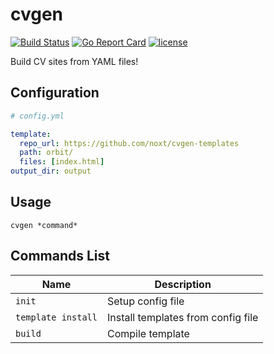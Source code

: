 # cvgen

[![Build Status](https://travis-ci.org/noxt/cvgen.svg?branch=master)](https://travis-ci.org/noxt/cvgen)
[![Go Report Card](https://goreportcard.com/badge/github.com/noxt/cvgen)](https://goreportcard.com/report/github.com/noxt/cvgen)
[![license](http://img.shields.io/badge/license-MIT-red.svg?style=flat)](https://raw.githubusercontent.com/noxt/cvgen/master/LICENSE.md)

Build CV sites from YAML files!


## Configuration

```yaml
# config.yml

template:
  repo_url: https://github.com/noxt/cvgen-templates
  path: orbit/
  files: [index.html]
output_dir: output
```


## Usage

`cvgen *command*`


## Commands List

| Name | Description |
|---|---|
| `init` | Setup config file |
| `template install` | Install templates from config file |
| `build` | Compile template |